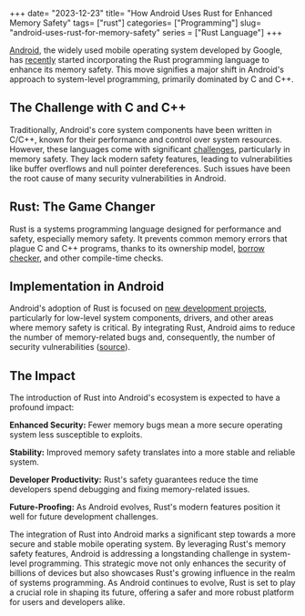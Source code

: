 +++
date= "2023-12-23"
title= "How Android Uses Rust for Enhanced Memory Safety"
tags= ["rust"]
categories= ["Programming"]
slug= "android-uses-rust-for-memory-safety"
series = ["Rust Language"]
+++

[Android](https://developer.android.com), the widely used mobile operating system developed by Google,
has [recently](https://security.googleblog.com/2021/04/rust-in-android-platform.html) started incorporating the Rust
programming language to enhance its memory safety. This move signifies a major shift in Android's approach to
system-level programming, primarily dominated by C and C++.

## The Challenge with C and C++

Traditionally, Android's core system components have been written in C/C++, known for their performance and control
over system resources. However, these languages come with significant [challenges](https://security.googleblog.com/2021/04/rust-in-android-platform.html), particularly in memory safety. They
lack modern safety features, leading to vulnerabilities like buffer overflows and null pointer dereferences. Such issues
have been the root cause of many security vulnerabilities in Android.

## Rust: The Game Changer

Rust is a systems programming language designed for performance and safety, especially memory safety. It prevents common
memory errors that plague C and C++ programs, thanks to its ownership model, [borrow checker](https://doc.rust-lang.org/1.8.0/book/references-and-borrowing.html), and other compile-time
checks.


## Implementation in Android

Android's adoption of Rust is focused on [new development projects](https://security.googleblog.com/2021/05/integrating-rust-into-android-open.html), particularly for low-level system components,
drivers, and other areas where memory safety is critical. By integrating Rust, Android aims to reduce the number of
memory-related bugs and, consequently, the number of security vulnerabilities ([source](https://security.googleblog.com/search/label/rust)).



## The Impact

The introduction of Rust into Android's ecosystem is expected to have a profound impact:

**Enhanced Security:** Fewer memory bugs mean a more secure operating system less susceptible to exploits.

**Stability:** Improved memory safety translates into a more stable and reliable system.

**Developer Productivity:** Rust's safety guarantees reduce the time developers spend debugging and fixing memory-related
issues.

**Future-Proofing:** As Android evolves, Rust's modern features position it well for future development challenges.


The integration of Rust into Android marks a significant step towards a more secure and stable mobile operating system.
By leveraging Rust's memory safety features, Android is addressing a longstanding challenge in system-level programming.
This strategic move not only enhances the security of billions of devices but also showcases Rust's growing influence in
the realm of systems programming. As Android continues to evolve, Rust is set to play a crucial role in shaping its
future, offering a safer and more robust platform for users and developers alike.